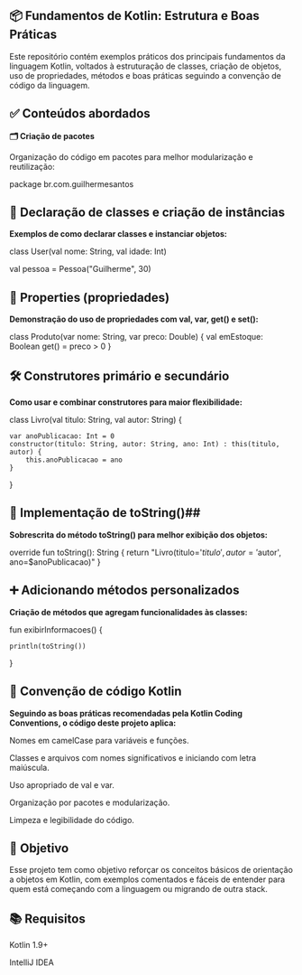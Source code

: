 ## 📦 Fundamentos de Kotlin: Estrutura e Boas Práticas

Este repositório contém exemplos práticos dos principais fundamentos da linguagem Kotlin, voltados à estruturação de classes, criação de objetos, uso de propriedades, métodos e boas práticas seguindo a convenção de código da linguagem.

## ✅ Conteúdos abordados

**🗂️ Criação de pacotes**

Organização do código em pacotes para melhor modularização e reutilização:

package br.com.guilhermesantos

## 🧱 Declaração de classes e criação de instâncias

**Exemplos de como declarar classes e instanciar objetos:**

class User(val nome: String, val idade: Int)

val pessoa = Pessoa("Guilherme", 30)

## 🧬 Properties (propriedades)

**Demonstração do uso de propriedades com val, var, get() e set():**


class Produto(var nome: String, var preco: Double) {
    val emEstoque: Boolean
        get() = preco > 0
}

## 🛠️ Construtores primário e secundário

**Como usar e combinar construtores para maior flexibilidade:**


class Livro(val titulo: String, val autor: String) {

    var anoPublicacao: Int = 0
    constructor(titulo: String, autor: String, ano: Int) : this(titulo, autor) {
        this.anoPublicacao = ano
    }
}

## 📝 Implementação de toString()##

**Sobrescrita do método toString() para melhor exibição dos objetos:**


override fun toString(): String {
    return "Livro(titulo='$titulo', autor='$autor', ano=$anoPublicacao)"
}

## ➕ Adicionando métodos personalizados

**Criação de métodos que agregam funcionalidades às classes:**

fun exibirInformacoes() {

    println(toString())
}

## 📏 Convenção de código Kotlin

**Seguindo as boas práticas recomendadas pela Kotlin Coding Conventions, o código deste projeto aplica:**

Nomes em camelCase para variáveis e funções.

Classes e arquivos com nomes significativos e iniciando com letra maiúscula.

Uso apropriado de val e var.

Organização por pacotes e modularização.

Limpeza e legibilidade do código.

## 🚀 Objetivo

Esse projeto tem como objetivo reforçar os conceitos básicos de orientação a objetos em Kotlin, com exemplos comentados e fáceis de entender para quem está começando com a linguagem ou migrando de outra stack.

## 📚 Requisitos

Kotlin 1.9+

IntelliJ IDEA
